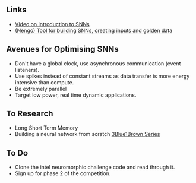 ## Links 
* [Video on Introduction to SNNs](https://www.youtube.com/watch?v=PeW-TN3P1hk)
* [(Nengo) Tool for building SNNs, creating inputs and golden data](https://www.nengo.ai/)

## Avenues for Optimising SNNs
* Don't have a global clock, use asynchronous communication (event listeners).
* Use spikes instead of constant streams as data transfer is more energy intensive than compute.
* Be extremely parallel 
* Target low power, real time dynamic applications.

## To Research
* Long Short Term Memory
* Building a neural network from scratch [3Blue1Brown Series](https://www.youtube.com/watch?v=aircAruvnKk)

## To Do
* Clone the intel neuromorphic challenge code and read through it. 
* Sign up for phase 2 of the competition.
